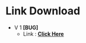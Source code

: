 # Link Download
- V 1 <b>[BUG]</b>
  - Link : <a target="_blank" href="https://drive.google.com/file/d/1-ESTlVCcOfKZD6tpD-te4LGFKcki5JNV/view"><b>Click Here</b></a>
